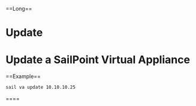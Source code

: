 ==Long==
# Update

Update a SailPoint Virtual Appliance
====

==Example==
```bash
sail va update 10.10.10.25
```
====